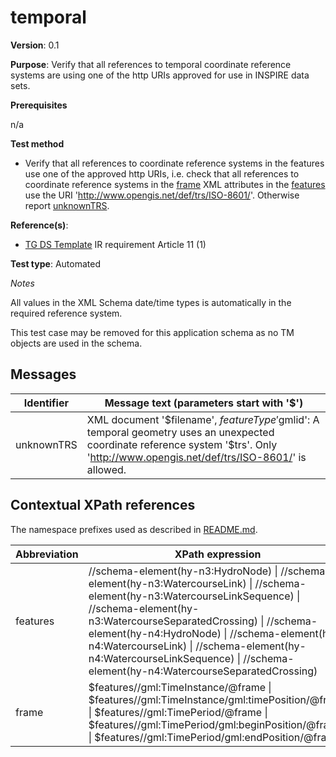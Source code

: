 # temporal

**Version**: 0.1

**Purpose**: Verify that all references to temporal coordinate reference systems are using one of the http URIs approved for use in INSPIRE data sets.

**Prerequisites**

n/a

**Test method**

* Verify that all references to coordinate reference systems in the features use one of the approved http URIs, i.e. check that all references to coordinate reference systems in the [frame](#frame) XML attributes in the [features](#features) use the URI 'http://www.opengis.net/def/trs/ISO-8601/'. Otherwise report [unknownTRS](#unknownTRS). 

**Reference(s)**: 

* [TG DS Template](README.md#ref_TG_DS_tmpl) IR requirement Article 11 (1)

**Test type**: Automated

*Notes*

All values in the XML Schema date/time types is automatically in the required reference system.

This test case may be removed for this application schema as no TM objects are used in the schema.

## Messages

Identifier  |  Message text (parameters start with '$')
---------------------------------------------------------- | -------------------------------------------------------------------------
unknownTRS <a name="unknownTRS"/>  |  XML document '$filename', $featureType '$gmlid': A temporal geometry uses an unexpected coordinate reference system '$trs'. Only 'http://www.opengis.net/def/trs/ISO-8601/' is allowed.

## Contextual XPath references

The namespace prefixes used as described in [README.md](README.md#namespaces).

Abbreviation                                               |  XPath expression
---------------------------------------------------------- | -------------------------------------------------------------------------
features <a name="features"></a>   | //schema-element(hy-n3:HydroNode) \| //schema-element(hy-n3:WatercourseLink) \| //schema-element(hy-n3:WatercourseLinkSequence) \| //schema-element(hy-n3:WatercourseSeparatedCrossing) \| //schema-element(hy-n4:HydroNode) \| //schema-element(hy-n4:WatercourseLink) \| //schema-element(hy-n4:WatercourseLinkSequence) \| //schema-element(hy-n4:WatercourseSeparatedCrossing)
frame <a name="frame"></a>   | $features//gml:TimeInstance/@frame \| $features//gml:TimeInstance/gml:timePosition/@frame \| $features//gml:TimePeriod/@frame \| $features//gml:TimePeriod/gml:beginPosition/@frame \| $features//gml:TimePeriod/gml:endPosition/@frame